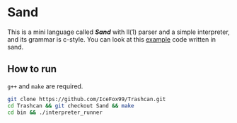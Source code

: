 # Sand

This is a mini language called ***Sand*** with ll(1) parser and a simple interpreter, and its grammar is c-style. You can look at this [example](src/test.sand) code written in sand.

## How to run
`g++` and `make` are required.

```bash
git clone https://github.com/IceFox99/Trashcan.git
cd Trashcan && git checkout Sand && make
cd bin && ./interpreter_runner
```
